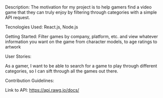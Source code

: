 Description: 
The motivation for my project is to help gamers find a video game that they can truly enjoy by filtering through categories with a simple API request.

Tecnologies Used:
React.js, Node.js

Getting Started:
Filter games by company, platform, etc. and view whatever information you want on the game from character models, to age ratings to artwork



User Stories: 

As a gamer, I want to be able to search for a game to play through different categories, so I can sift through all the games out there.

Contribution Guidelines:

Link to API:
https://api.rawg.io/docs/